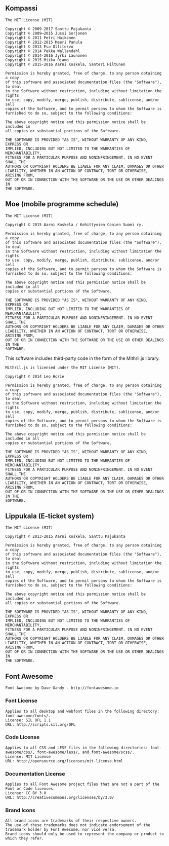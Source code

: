 ## Kompassi

    The MIT License (MIT)

    Copyright © 2009-2017 Santtu Pajukanta
    Copyright © 2009–2015 Jussi Sorjonen
    Copyright © 2011 Petri Haikonen
    Copyright © 2012-2015 Meeri Panula
    Copyright © 2013 Esa Ollitervo
    Copyright © 2014 Pekka Wallendahl
    Copyright © 2014-2016 Jyrki Launonen
    Copyright © 2015 Miika Ojamo
    Copyright © 2015-2016 Aarni Koskela, Santeri Hiltunen

    Permission is hereby granted, free of charge, to any person obtaining a copy
    of this software and associated documentation files (the "Software"), to deal
    in the Software without restriction, including without limitation the rights
    to use, copy, modify, merge, publish, distribute, sublicense, and/or sell
    copies of the Software, and to permit persons to whom the Software is
    furnished to do so, subject to the following conditions:

    The above copyright notice and this permission notice shall be included in
    all copies or substantial portions of the Software.

    THE SOFTWARE IS PROVIDED "AS IS", WITHOUT WARRANTY OF ANY KIND, EXPRESS OR
    IMPLIED, INCLUDING BUT NOT LIMITED TO THE WARRANTIES OF MERCHANTABILITY,
    FITNESS FOR A PARTICULAR PURPOSE AND NONINFRINGEMENT. IN NO EVENT SHALL THE
    AUTHORS OR COPYRIGHT HOLDERS BE LIABLE FOR ANY CLAIM, DAMAGES OR OTHER
    LIABILITY, WHETHER IN AN ACTION OF CONTRACT, TORT OR OTHERWISE, ARISING FROM,
    OUT OF OR IN CONNECTION WITH THE SOFTWARE OR THE USE OR OTHER DEALINGS IN
    THE SOFTWARE.


## Moe (mobile programme schedule)

    The MIT License (MIT)

    Copyright © 2015 Aarni Koskela / Kehittyvien Conien Suomi ry.

    Permission is hereby granted, free of charge, to any person obtaining a copy
    of this software and associated documentation files (the "Software"), to deal
    in the Software without restriction, including without limitation the rights
    to use, copy, modify, merge, publish, distribute, sublicense, and/or sell
    copies of the Software, and to permit persons to whom the Software is
    furnished to do so, subject to the following conditions:

    The above copyright notice and this permission notice shall be included in all
    copies or substantial portions of the Software.

    THE SOFTWARE IS PROVIDED "AS IS", WITHOUT WARRANTY OF ANY KIND, EXPRESS OR
    IMPLIED, INCLUDING BUT NOT LIMITED TO THE WARRANTIES OF MERCHANTABILITY,
    FITNESS FOR A PARTICULAR PURPOSE AND NONINFRINGEMENT. IN NO EVENT SHALL THE
    AUTHORS OR COPYRIGHT HOLDERS BE LIABLE FOR ANY CLAIM, DAMAGES OR OTHER
    LIABILITY, WHETHER IN AN ACTION OF CONTRACT, TORT OR OTHERWISE, ARISING FROM,
    OUT OF OR IN CONNECTION WITH THE SOFTWARE OR THE USE OR OTHER DEALINGS IN THE
    SOFTWARE.

This software includes third-party code in the form of the Mithril.js library.

    Mithril.js is licensed under the MIT License (MIT).

    Copyright © 2014 Leo Horie

    Permission is hereby granted, free of charge, to any person obtaining a copy
    of this software and associated documentation files (the "Software"), to deal
    in the Software without restriction, including without limitation the rights
    to use, copy, modify, merge, publish, distribute, sublicense, and/or sell
    copies of the Software, and to permit persons to whom the Software is
    furnished to do so, subject to the following conditions:

    The above copyright notice and this permission notice shall be included in all
    copies or substantial portions of the Software.

    THE SOFTWARE IS PROVIDED "AS IS", WITHOUT WARRANTY OF ANY KIND, EXPRESS OR
    IMPLIED, INCLUDING BUT NOT LIMITED TO THE WARRANTIES OF MERCHANTABILITY,
    FITNESS FOR A PARTICULAR PURPOSE AND NONINFRINGEMENT. IN NO EVENT SHALL THE
    AUTHORS OR COPYRIGHT HOLDERS BE LIABLE FOR ANY CLAIM, DAMAGES OR OTHER
    LIABILITY, WHETHER IN AN ACTION OF CONTRACT, TORT OR OTHERWISE, ARISING FROM,
    OUT OF OR IN CONNECTION WITH THE SOFTWARE OR THE USE OR OTHER DEALINGS IN THE
    SOFTWARE.


## Lippukala (E-ticket system)

    The MIT License (MIT)

    Copyright © 2013-2015 Aarni Koskela, Santtu Pajukanta

    Permission is hereby granted, free of charge, to any person obtaining a copy
    of this software and associated documentation files (the "Software"), to deal
    in the Software without restriction, including without limitation the rights
    to use, copy, modify, merge, publish, distribute, sublicense, and/or sell
    copies of the Software, and to permit persons to whom the Software is
    furnished to do so, subject to the following conditions:

    The above copyright notice and this permission notice shall be included in
    all copies or substantial portions of the Software.

    THE SOFTWARE IS PROVIDED "AS IS", WITHOUT WARRANTY OF ANY KIND, EXPRESS OR
    IMPLIED, INCLUDING BUT NOT LIMITED TO THE WARRANTIES OF MERCHANTABILITY,
    FITNESS FOR A PARTICULAR PURPOSE AND NONINFRINGEMENT. IN NO EVENT SHALL THE
    AUTHORS OR COPYRIGHT HOLDERS BE LIABLE FOR ANY CLAIM, DAMAGES OR OTHER
    LIABILITY, WHETHER IN AN ACTION OF CONTRACT, TORT OR OTHERWISE, ARISING FROM,
    OUT OF OR IN CONNECTION WITH THE SOFTWARE OR THE USE OR OTHER DEALINGS IN
    THE SOFTWARE.


## Font Awesome

    Font Awesome by Dave Gandy - http://fontawesome.io

### Font License

    Applies to all desktop and webfont files in the following directory: font-awesome/fonts/.
    License: SIL OFL 1.1
    URL: http://scripts.sil.org/OFL

### Code License

    Applies to all CSS and LESS files in the following directories: font-awesome/css/, font-awesome/less/, and font-awesome/scss/.
    License: MIT License
    URL: http://opensource.org/licenses/mit-license.html

### Documentation License

    Applies to all Font Awesome project files that are not a part of the Font or Code licenses.
    License: CC BY 3.0
    URL: http://creativecommons.org/licenses/by/3.0/

### Brand Icons

    All brand icons are trademarks of their respective owners.
    The use of these trademarks does not indicate endorsement of the trademark holder by Font Awesome, nor vice versa.
    Brand icons should only be used to represent the company or product to which they refer.

